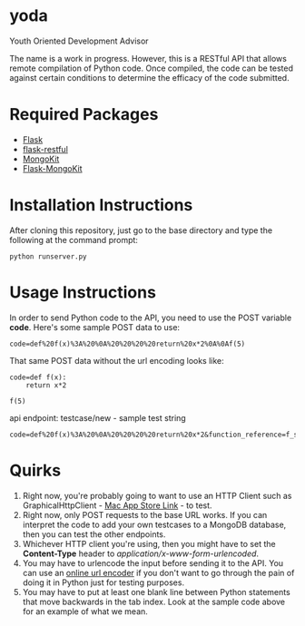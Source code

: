 yoda
====

Youth Oriented Development Advisor

The name is a work in progress. However, this is a RESTful API that allows remote compilation of Python code. Once compiled, the code can be tested against certain conditions to determine the efficacy of the code submitted.

Required Packages
====

* [Flask](http://flask.pocoo.org)
* [flask-restful](http://flask-restful.readthedocs.org)
* [MongoKit](http://namlook.github.io/mongokit/)
* [Flask-MongoKit](http://pythonhosted.org/Flask-MongoKit/)

Installation Instructions
====

After cloning this repository, just go to the base directory and type the following at the command prompt:
```
python runserver.py
```

Usage Instructions
====

In order to send Python code to the API, you need to use the POST variable **code**. Here's some sample POST data to use:
```
code=def%20f(x)%3A%20%0A%20%20%20%20return%20x*2%0A%0Af(5)
```
That same POST data without the url encoding looks like:
```
code=def f(x):
    return x*2

f(5)
```

api endpoint: testcase/new - sample test string
```
code=def%20f(x)%3A%20%0A%20%20%20%20return%20x*2&function_reference=f_sol&function_student=f&num_inputs=2
```


Quirks
====

1. Right now, you're probably going to want to use an HTTP Client such as GraphicalHttpClient - [Mac App Store Link](https://itunes.apple.com/us/app/graphicalhttpclient/id433095876?mt=12) - to test.
2. Right now, only POST requests to the base URL works. If you can interpret the code to add your own testcases to a MongoDB database, then you can test the other endpoints.
3. Whichever HTTP client you're using, then you might have to set the **Content-Type** header to *application/x-www-form-urlencoded*.
4. You may have to urlencode the input before sending it to the API. You can use an [online url encoder](http://meyerweb.com/eric/tools/dencoder/) if you don't want to go through the pain of doing it in Python just for testing purposes.
5. You may have to put at least one blank line between Python statements that move backwards in the tab index. Look at the sample code above for an example of what we mean.
